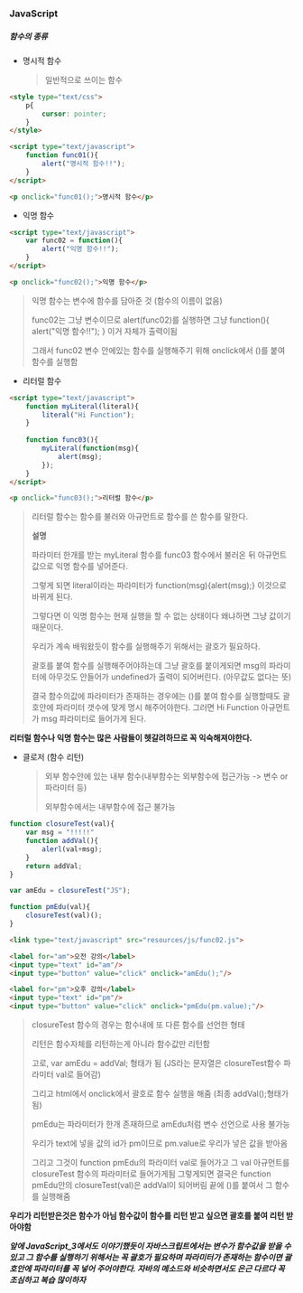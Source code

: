 ### JavaScript

##### 함수의 종류

- 명시적 함수

  > 일반적으로 쓰이는 함수

```html
<style type="text/css">
    p{
        cursor: pointer;
    }
</style>
```

```html
<script type="text/javascript">
	function func01(){
        alert("명시적 함수!!");
    }
</script>

<p onclick="func01();">명시적 함수</p>
```



- 익명 함수

```html
<script type="text/javascript">
	var func02 = function(){
        alert("익명 함수!!");
    }
</script>

<p onclick="func02();">익명 함수</p>
```

> 익명 함수는 변수에 함수를 담아준 것 (함수의 이름이 없음)
>
> func02는 그냥 변수이므로 alert(func02)를 실행하면 그냥  function(){
>         alert("익명 함수!!");
>     } 이거 자체가 출력이됨
>
> 그래서 func02 변수 안에있는 함수를 실행해주기 위해 onclick에서 ()를 붙여 함수를 실행함



- 리터럴 함수

```html
<script type="text/javascript">
	function myLiteral(literal){
        literal("Hi Function");
    }
    
    function func03(){
        myLiteral(function(msg){
            alert(msg);
        });
    }
</script>

<p onclick="func03();">리터럴 함수</p>
```

> 리터럴 함수는 함수를 불러와 아규먼트로 함수를 쓴 함수를 말한다.
>
> **설명**
>
> 파라미터 한개를 받는 myLiteral 함수를 func03 함수에서 불러온 뒤 아규먼트 값으로 익명 함수를 넣어준다. 
>
> 그렇게 되면 literal이라는 파라미터가 function(msg){alert(msg);} 이것으로 바뀌게 된다. 
>
> 그렇다면 이 익명 함수는 현재 실행을 할 수 없는 상태이다 왜냐하면 그냥 값이기 때문이다. 
>
> 우리가 계속 배워왔듯이 함수를 실행해주기 위해서는 괄호가 필요하다.
>
>  괄호를 붙여 함수를 실행해주어야하는데 그냥 괄호를 붙이게되면 msg의 파라미터에 아무것도 안들어가 undefined가 출력이 되어버린다. (아무값도 없다는 뜻)
>
> 결국 함수의값에 파라미터가 존재하는 경우에는 ()를 붙여 함수를 실행할때도 괄호안에 파라미터 갯수에 맞게 명시 해주어야한다. 그러면 Hi Function 아규먼트가 msg 파라미터로 들어가게 된다.

**리터럴 함수나 익명 함수는 많은 사람들이 헷갈려하므로 꼭 익숙해져야한다.**



- 클로저 (함수 리턴)

  > 외부 함수안에 있는 내부 함수(내부함수는 외부함수에 접근가능 -> 변수 or 파라미터 등)
  >
  > 외부함수에서는 내부함수에 접근 불가능

```javascript
function closureTest(val){
    var msg = "!!!!!"
    function addVal(){
        alerl(val+msg);
    }
    return addVal;
}

var amEdu = closureTest("JS");

function pmEdu(val){
    closureTest(val)();
}
```

```html
<link type="text/javascript" src="resources/js/func02.js">

<label for="am">오전 강의</label>
<input type="text" id="am"/>
<input type="button" value="click" onclick="amEdu();"/>

<label for="pm">오후 강의</label>
<input type="text" id="pm"/>
<input type="button" value="click" onclick="pmEdu(pm.value);"/>
```

> closureTest 함수의 경우는 함수내에 또 다른 함수를 선언한 형태
>
> 리턴은 함수자체를 리턴하는게 아니라 함수값만 리턴함
>
> 고로, var amEdu = addVal; 형태가 됨 (JS라는 문자열은 closureTest함수 파라미터 val로 들어감)
>
> 그리고 html에서 onclick에서 괄호로 함수 실행을 해줌 (최종 addVal();형태가 됨)
>
> 
>
> pmEdu는 파라미터가 한개 존재하므로 amEdu처럼 변수 선언으로 사용 불가능
>
> 우리가 text에 넣을 값의 id가 pm이므로 pm.value로 우리가 넣은 값을 받아옴
>
> 그리고 그것이 function pmEdu의 파라미터 val로 들어가고 그 val 아규먼트를 closureTest 함수의 파라미터로 들어가게됨 그렇게되면 결국은 function pmEdu안의 closureTest(val)은 addVal이 되어버림 끝에 ()를 붙여서 그 함수를 실행해줌

**우리가 리턴받은것은 함수가 아님 함수값이 함수를 리턴 받고 싶으면 괄호를 붙여 리턴 받아야함**



***앞에 JavaScript_3에서도 이야기했듯이 자바스크립트에서는 변수가 함수값을 받을 수 있고 그 함수를 실행하기 위해서는 꼭 괄호가 필요하며 파라미터가 존재하는 함수이면 괄호안에 파라미터를 꼭 넣어 주어야한다. 자바의 메소드와 비슷하면서도 은근 다르다 꼭 조심하고 복습 많이하자***